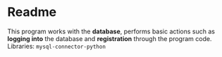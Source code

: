 # Readme

This program works with the **database**, performs basic actions such as **logging into** the database and **registration** through the program code.
Libraries: `mysql-connector-python`
